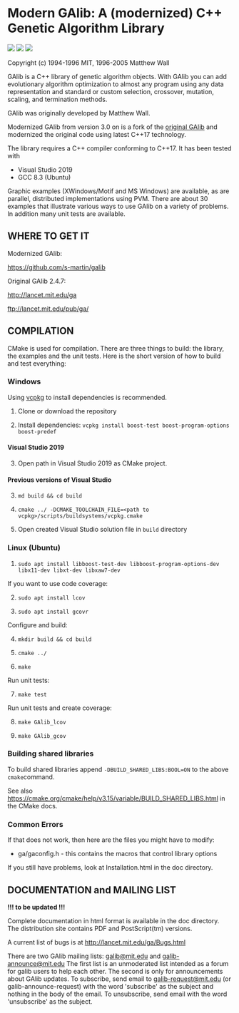 # Modern GAlib: A (modernized) C++ Genetic Algorithm Library

![](https://github.com/s-martin/galib/workflows/CI-Linux/badge.svg) ![](https://github.com/s-martin/galib/workflows/CI-Windows/badge.svg) ![](https://github.com/s-martin/galib/workflows/CodeQL/badge.svg)

Copyright (c) 1994-1996 MIT, 1996-2005 Matthew Wall

GAlib is a C++ library of genetic algorithm objects.  With GAlib you can add
evolutionary algorithm optimization to almost any program using any data
representation and standard or custom selection, crossover, mutation,
scaling, and termination methods.

GAlib was originally developed by Matthew Wall.

Modernized GAlib from version 3.0 on is a fork of the [original GAlib](http://lancet.mit.edu/ga) and modernized the original code using latest C++17 technology.  

The library requires a C++ compiler conforming to C++17. It has been tested with

- Visual Studio 2019
- GCC 8.3 (Ubuntu)

Graphic examples (XWindows/Motif and MS Windows) are available, as are
parallel, distributed implementations using PVM.  There are about 30 examples
that illustrate various ways to use GAlib on a variety of problems.
In addition many unit tests are available.

## WHERE TO GET IT

Modernized GAlib:

<https://github.com/s-martin/galib>

Original GAlib 2.4.7:

<http://lancet.mit.edu/ga>

<ftp://lancet.mit.edu/pub/ga/>

## COMPILATION

CMake is used for compilation. There are three things to build: the library, the examples
and the unit tests. Here is the
short version of how to build and test everything:

### Windows

Using [vcpkg](https://github.com/microsoft/vcpkg) to install dependencies is recommended.

1. Clone or download the repository

2. Install dependencies: `vcpkg install boost-test boost-program-options boost-predef`

#### Visual Studio 2019

3. Open path in Visual Studio 2019 as CMake project.

#### Previous versions of Visual Studio

3. `md build && cd build`

4. `cmake ../ -DCMAKE_TOOLCHAIN_FILE=<path to vcpkg>/scripts/buildsystems/vcpkg.cmake`

5. Open created Visual Studio solution file in `build` directory

### Linux (Ubuntu)

1. `sudo apt install libboost-test-dev libboost-program-options-dev libx11-dev libxt-dev libxaw7-dev`

If you want to use code coverage:

2. `sudo apt install lcov`

3. `sudo apt install gcovr`

Configure and build:

4. `mkdir build && cd build`

5. `cmake ../`

6. `make`

Run unit tests:

7. `make test`

Run unit tests and create coverage:

8. `make GAlib_lcov`

9. `make GAlib_gcov`

### Building shared libraries

To build shared libraries append `-DBUILD_SHARED_LIBS:BOOL=ON` to the above `cmake`command.

See also <https://cmake.org/cmake/help/v3.15/variable/BUILD_SHARED_LIBS.html> in the CMake docs.

### Common Errors

If that does not work, then here are the files you might have to modify:

- ga/gaconfig.h  - this contains the macros that control library options

If you still have problems, look at Installation.html in the doc directory.

## DOCUMENTATION and MAILING LIST

**!!! to be updated !!!**

Complete documentation in html format is available in the doc directory.  The
distribution site contains PDF and PostScript(tm) versions.

A current list of bugs is at <http://lancet.mit.edu/ga/Bugs.html>

There are two GAlib mailing lists:  galib@mit.edu and galib-announce@mit.edu
The first list is an unmoderated list intended as a forum for galib users to
help each other.  The second is only for announcements about GAlib updates.
To subscribe, send email to galib-request@mit.edu (or galib-announce-request)
with the word 'subscribe' as the subject and nothing in the body of the email.
To unsubscribe, send email with the word 'unsubscribe' as the subject.
